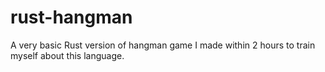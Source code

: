 # rust-hangman
A very basic Rust version of hangman game I made within 2 hours to train myself about this language.

